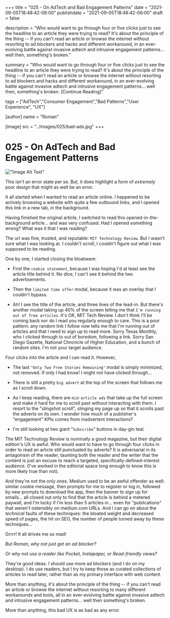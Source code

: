 +++
title = "025 - On AdTech and Bad Engagement Patterns"
date = "2021-09-05T18:48:42-06:00"
publishdate = "2021-09-05T18:48:42-06:00"
draft = false

description = "Who would want to go through four or five clicks just to see the headline to an article they were trying to read? It's about the principle of the thing -- if you can't read an article or browse the internet without resorting to ad blockers and hacks and different workaround, in an ever-evolving battle against invasive adtech and intrusive engagement patterns... well then, something's broken."

summary = "Who would want to go through four or five clicks just to see the headline to an article they were trying to read? It's about the principle of the thing -- if you can't read an article or browse the internet without resorting to ad blockers and hacks and different workaround, in an ever-evolving battle against invasive adtech and intrusive engagement patterns... well then, something's broken. [Continue Reading]"

tags = ["AdTech","Consumer Engagement","Bad Patterns","User Experience", "UX"]

[author]
    name = "Roman"

[image]
    src = "../images/025/bad-ads.jpg"
+++

# 025 - On AdTech and Bad Engagement Patterns

!["Image Alt Text"](/images/025/bad-ads.jpg)

This isn't an error state per se. But, it does highlight a form of _extremely_ poor design that might as well be an error. 

It all started when I wanted to read an article online. I happened to be actively browsing a website with quite a few outbound links, and I opened _this_ link in a new tab, in the background. 

Having finished the original article, I switched to read this opened-in-the-background article... and was very confused. Had I opened something wrong? What was it that I was reading?

The url was fine, trusted, and reputable: `MIT Technology Review`. But I wasn't sure what I was looking at. I couldn't scroll, I couldn't figure out what I was supposed to be reading.

One by one, I started closing the bloatware:

- First the `cookie statement`, because I was hoping I'd at least see the article title behind it. No dice, I can't see it behind the two advertisements.

- Then the `limited time offer` modal, because it was an overlay that I couldn't bypass.

- Ah! I see the title of the article, and three lines of the lead-in. But there's another modal taking up 40% of the screen telling me that `I'm running out of free articles`. It's OK, MIT Tech Review. I don't think I'll be coming back nor do I read you regularly enough to care. This is a poor pattern: any random link I follow now tells me that I'm running out of articles and that I need to sign up to read more. Sorry Texas Monthly, who I clicked through to out of boredom, following a link. Sorry San Diego Gazette, National Chronicle of Higher Education, and a bunch of random sites. I'm not your target audience.

Four clicks into the article and I can read it. However, 

- The last `"Only Two Free Stories Remaining"` modal is simply minimized, not removed. If only I had know! I might not have clicked through...

- There is still a pretty `big advert` at the top of the screen that follows me as I scroll down.

- As I keep reading, there are `mid-article ads` that take up the full screen and make it hard for me to scroll past without interacting with them. I resort to the "slingshot scroll", slinging my page up so that it scrolls past the adverts on its own. I wonder how much of a publisher's "engagement" KPIs comes from inadvertent interactions?

- I'm still looking at two giant "`Subscribe`" buttons in day-glo teal.

The MIT Technology Review is nominally a good magazine, but their digital edition's UX is awful. Who would want to have to go through four clicks in order to read an article still punctuated by adverts? It is adversarial in its antagonism of the reader, taunting both the reader and the writer that the content is just an excuse to reach a targeted, specifically-defined-interest audience. (I've worked in the editorial space long enough to know this is more likely true than not).

 And they're not the only ones. Medium used to be an awful offender as well: similar cookie message, then prompts for me to register or log in, followed by new prompts to download the app, then the banner to sign up for emails... all closed out only to find that the article is behind a metered paywall, and I'm lucky if I'm less than 5 articles in... even for "publications" that weren't ostensibly on medium.com URLs. And I can go on about the _technical_ faults of these techniques: the bloated weight and decreased speed of pages, the hit on SEO, the number of people turned away by these techniques...

Grrrr! It all drives me so mad!

_But Roman, why not just get an ad blocker?_

_Or why not use a reader like Pocket, Instapaper, or Read-friendly views?_

They're good ideas. I should use more ad blockers (and I do on my desktop). I do use readers, but I try to keep those as curated collections of articles to read later, rather than as my primary interface with web content.

More than anything, it's about the principle of the thing -- if you can't read an article or browse the internet without resorting to many different workarounds and tools, all in an ever-evolving battle against invasive adtech and intrusive engagement patterns... well then something's broken. 

More than anything, this bad UX is as bad as any error.
